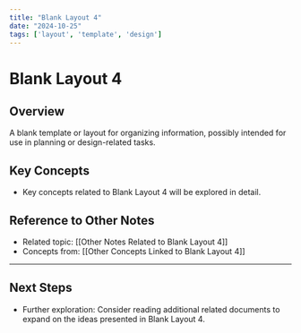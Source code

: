 ```yaml
---
title: "Blank Layout 4"
date: "2024-10-25"
tags: ['layout', 'template', 'design']
---
```


# Blank Layout 4

## Overview

A blank template or layout for organizing information, possibly intended for use in planning or design-related tasks.

## Key Concepts

- Key concepts related to Blank Layout 4 will be explored in detail.
  
## Reference to Other Notes

- Related topic: [[Other Notes Related to Blank Layout 4]]
- Concepts from: [[Other Concepts Linked to Blank Layout 4]]
---

## Next Steps

- Further exploration: Consider reading additional related documents to expand on the ideas presented in Blank Layout 4.
